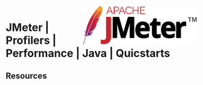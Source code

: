 <img src="assets/JMeter.svg" alt="JMeter logo" style="width: 300px;" align="right">

# JMeter | Profilers | Performance | Java | Quicstarts

## Resources
